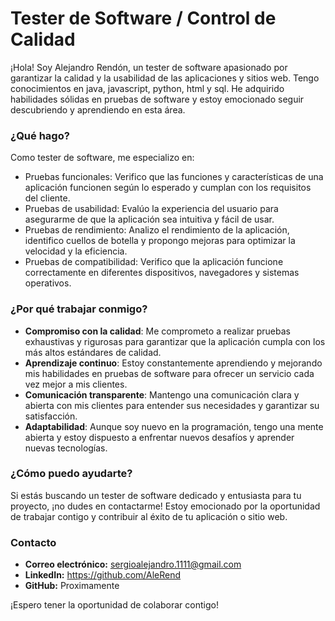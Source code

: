 # Tester de Software / Control de Calidad

¡Hola! Soy Alejandro Rendón, un tester de software apasionado por garantizar la calidad y la usabilidad de las aplicaciones y sitios web. Tengo conocimientos en java, javascript, python, html y sql. He adquirido habilidades sólidas en pruebas de software y estoy emocionado seguir descubriendo y aprendiendo en esta área.

### ¿Qué hago?

Como tester de software, me especializo en:

- Pruebas funcionales: Verifico que las funciones y características de una aplicación funcionen según lo esperado y cumplan con los requisitos del cliente.
- Pruebas de usabilidad: Evalúo la experiencia del usuario para asegurarme de que la aplicación sea intuitiva y fácil de usar.
- Pruebas de rendimiento: Analizo el rendimiento de la aplicación, identifico cuellos de botella y propongo mejoras para optimizar la velocidad y la eficiencia.
- Pruebas de compatibilidad: Verifico que la aplicación funcione correctamente en diferentes dispositivos, navegadores y sistemas operativos.

### ¿Por qué trabajar conmigo?

- **Compromiso con la calidad**: Me comprometo a realizar pruebas exhaustivas y rigurosas para garantizar que la aplicación cumpla con los más altos estándares de calidad.
- **Aprendizaje continuo**: Estoy constantemente aprendiendo y mejorando mis habilidades en pruebas de software para ofrecer un servicio cada vez mejor a mis clientes.
- **Comunicación transparente**: Mantengo una comunicación clara y abierta con mis clientes para entender sus necesidades y garantizar su satisfacción.
- **Adaptabilidad**: Aunque soy nuevo en la programación, tengo una mente abierta y estoy dispuesto a enfrentar nuevos desafíos y aprender nuevas tecnologías.

### ¿Cómo puedo ayudarte?

Si estás buscando un tester de software dedicado y entusiasta para tu proyecto, ¡no dudes en contactarme! Estoy emocionado por la oportunidad de trabajar contigo y contribuir al éxito de tu aplicación o sitio web.

### Contacto

- **Correo electrónico:** sergioalejandro.1111@gmail.com
- **LinkedIn:** https://github.com/AleRend
- **GitHub:** Proximamente

¡Espero tener la oportunidad de colaborar contigo!
